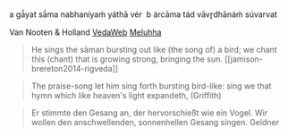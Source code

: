 a gā́yat sā́ma nabhaníyaṁ yáthā vér 
b árcāma tád vāvr̥dhānáṁ súvarvat 

Van Nooten & Holland [VedaWeb](https://vedaweb.uni-koeln.de/rigveda/view/index/1840)
[Meluhha](https://meluhha.com/rv/verse.pl?v=01.173.01&acc=no&q=bird&lang=eng)

> He sings the sāman bursting out like (the song of) a bird; we chant this (chant) that is growing strong, bringing the sun. [[jamison-brereton2014-rigveda]] 

> The praise-song let him sing forth bursting bird-like: sing we that hymn which like heaven's light expandeth, (Griffith)

> Er stimmte den Gesang an, der hervorschießt wie ein Vogel. Wir wollen den anschwellenden, sonnenhellen Gesang singen. Geldner

